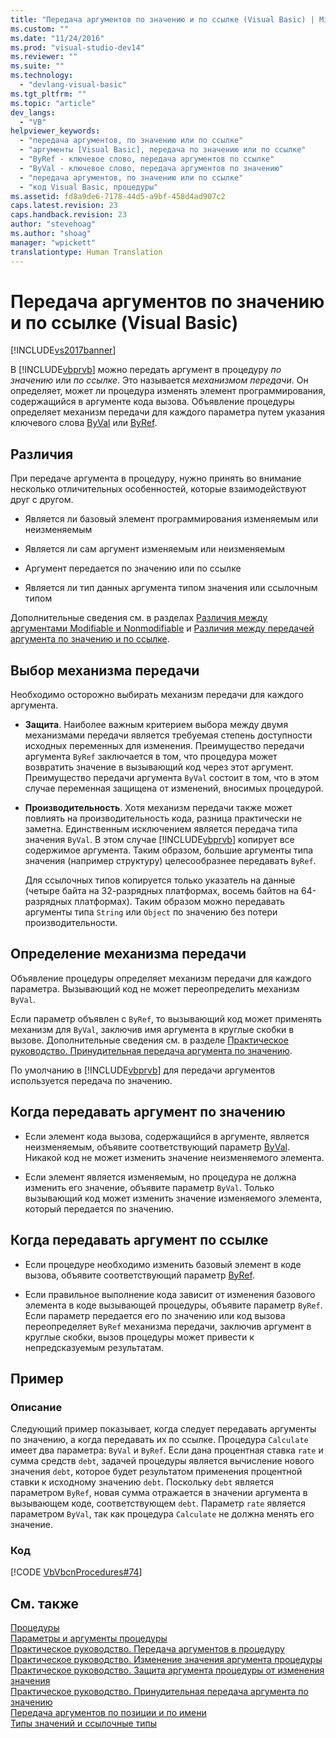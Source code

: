 ```yaml
---
title: "Передача аргументов по значению и по ссылке (Visual Basic) | Microsoft Docs"
ms.custom: ""
ms.date: "11/24/2016"
ms.prod: "visual-studio-dev14"
ms.reviewer: ""
ms.suite: ""
ms.technology: 
  - "devlang-visual-basic"
ms.tgt_pltfrm: ""
ms.topic: "article"
dev_langs: 
  - "VB"
helpviewer_keywords: 
  - "передача аргументов, по значению или по ссылке"
  - "аргументы [Visual Basic], передача по значению или по ссылке"
  - "ByRef - ключевое слово, передача аргументов по ссылке"
  - "ByVal - ключевое слово, передача аргументов по значению"
  - "передача аргументов, по значению или по ссылке"
  - "код Visual Basic, процедуры"
ms.assetid: fd8a9de6-7178-44d5-a9bf-458d4ad907c2
caps.latest.revision: 23
caps.handback.revision: 23
author: "stevehoag"
ms.author: "shoag"
manager: "wpickett"
translationtype: Human Translation
---
```

# Передача аргументов по значению и по ссылке (Visual Basic)
[!INCLUDE[vs2017banner](../../../../csharp/includes/vs2017banner.md)]

В [!INCLUDE[vbprvb](../../../../csharp/programming-guide/concepts/linq/includes/vbprvb_md.md)] можно передать аргумент в процедуру *по значению* или *по ссылке*.  Это называется *механизмом передачи*. Он определяет, может ли процедура изменять элемент программирования, содержащийся в аргументе кода вызова.  Объявление процедуры определяет механизм передачи для каждого параметра путем указания ключевого слова [ByVal](../../../../visual-basic/language-reference/modifiers/byval.md) или [ByRef](../../../../visual-basic/language-reference/modifiers/byref.md).  
  
## Различия  
 При передаче аргумента в процедуру, нужно принять во внимание несколько отличительных особенностей, которые взаимодействуют друг с другом.  
  
-   Является ли базовый элемент программирования изменяемым или неизменяемым  
  
-   Является ли сам аргумент изменяемым или неизменяемым  
  
-   Аргумент передается по значению или по ссылке  
  
-   Является ли тип данных аргумента типом значения или ссылочным типом  
  
 Дополнительные сведения см. в разделах [Различия между аргументами Modifiable и Nonmodifiable](../../../../visual-basic/programming-guide/language-features/procedures/differences-between-modifiable-and-nonmodifiable-arguments.md) и [Различия между передачей аргумента по значению и по ссылке](../../../../visual-basic/programming-guide/language-features/procedures/differences-between-passing-an-argument-by-value-and-by-reference.md).  
  
## Выбор механизма передачи  
 Необходимо осторожно выбирать механизм передачи для каждого аргумента.  
  
-   **Защита**.  Наиболее важным критерием выбора между двумя механизмами передачи является требуемая степень доступности исходных переменных для изменения.  Преимущество передачи аргумента `ByRef` заключается в том, что процедура может возвратить значение в вызывающий код через этот аргумент.  Преимущество передачи аргумента `ByVal` состоит в том, что в этом случае переменная защищена от изменений, вносимых процедурой.  
  
-   **Производительность**.  Хотя механизм передачи также может повлиять на производительность кода, разница практически не заметна.  Единственным исключением является передача типа значения `ByVal`.  В этом случае [!INCLUDE[vbprvb](../../../../csharp/programming-guide/concepts/linq/includes/vbprvb_md.md)] копирует все содержимое аргумента.  Таким образом, большие аргументы типа значения \(например структуру\) целесообразнее передавать `ByRef`.  
  
     Для ссылочных типов копируется только указатель на данные \(четыре байта на 32\-разрядных платформах, восемь байтов на 64\-разрядных платформах\).  Таким образом можно передавать аргументы типа `String` или `Object` по значению без потери производительности.  
  
## Определение механизма передачи  
 Объявление процедуры определяет механизм передачи для каждого параметра.  Вызывающий код не может переопределить механизм `ByVal`.  
  
 Если параметр объявлен с `ByRef`, то вызывающий код может применять механизм для `ByVal`, заключив имя аргумента в круглые скобки в вызове.  Дополнительные сведения см. в разделе [Практическое руководство. Принудительная передача аргумента по значению](../../../../visual-basic/programming-guide/language-features/procedures/how-to-force-an-argument-to-be-passed-by-value.md).  
  
 По умолчанию в [!INCLUDE[vbprvb](../../../../csharp/programming-guide/concepts/linq/includes/vbprvb_md.md)] для передачи аргументов используется передача по значению.  
  
## Когда передавать аргумент по значению  
  
-   Если элемент кода вызова, содержащийся в аргументе, является неизменяемым, объявите соответствующий параметр [ByVal](../../../../visual-basic/language-reference/modifiers/byval.md).  Никакой код не может изменить значение неизменяемого элемента.  
  
-   Если элемент является изменяемым, но процедура не должна изменить его значение, объявите параметр `ByVal`.  Только вызывающий код может изменить значение изменяемого элемента, который передается по значению.  
  
## Когда передавать аргумент по ссылке  
  
-   Если процедуре необходимо изменить базовый элемент в коде вызова, объявите соответствующий параметр [ByRef](../../../../visual-basic/language-reference/modifiers/byref.md).  
  
-   Если правильное выполнение кода зависит от изменения базового элемента в коде вызывающей процедуры, объявите параметр `ByRef`.  Если параметр передается его по значению или код вызова переопределяет `ByRef` механизма передачи, заключив аргумент в круглые скобки, вызов процедуры может привести к непредсказуемым результатам.  
  
## Пример  
  
### Описание  
 Следующий пример показывает, когда следует передавать аргументы по значению, а когда передавать их по ссылке.  Процедура `Calculate` имеет два параметра: `ByVal` и `ByRef`.  Если дана процентная ставка `rate` и сумма средств `debt`, задачей процедуры является вычисление нового значения `debt`, которое будет результатом применения процентной ставки к исходному значению `debt`.  Поскольку `debt` является параметром `ByRef`, новая сумма отражается в значении аргумента в вызывающем коде, соответствующем `debt`.  Параметр `rate` является параметром `ByVal`, так как процедура `Calculate` не должна менять его значение.  
  
### Код  
 [!CODE [VbVbcnProcedures#74](../CodeSnippet/VS_Snippets_VBCSharp/VbVbcnProcedures#74)]  
  
## См. также  
 [Процедуры](../../../../visual-basic/programming-guide/language-features/procedures/index.md)   
 [Параметры и аргументы процедуры](../../../../visual-basic/programming-guide/language-features/procedures/procedure-parameters-and-arguments.md)   
 [Практическое руководство. Передача аргументов в процедуру](../../../../visual-basic/programming-guide/language-features/procedures/how-to-pass-arguments-to-a-procedure.md)   
 [Практическое руководство. Изменение значения аргумента процедуры](../../../../visual-basic/programming-guide/language-features/procedures/how-to-change-the-value-of-a-procedure-argument.md)   
 [Практическое руководство. Защита аргумента процедуры от изменения значения](../../../../visual-basic/programming-guide/language-features/procedures/how-to-protect-a-procedure-argument-against-value-changes.md)   
 [Практическое руководство. Принудительная передача аргумента по значению](../../../../visual-basic/programming-guide/language-features/procedures/how-to-force-an-argument-to-be-passed-by-value.md)   
 [Передача аргументов по позиции и по имени](../../../../visual-basic/programming-guide/language-features/procedures/passing-arguments-by-position-and-by-name.md)   
 [Типы значений и ссылочные типы](../../../../visual-basic/programming-guide/language-features/data-types/value-types-and-reference-types.md)